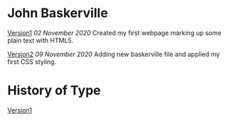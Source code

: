 John Baskerville
================
[Version1](https://caoimhegreene.github.io/john_baskerville/baskerville-one.html)
*02 November 2020*
Created my first webpage marking up some plain text with HTML5.

[Version2](https://caoimhegreene.github.io/john_baskerville/baskerville-two.html)
*09 November 2020*
Adding new baskerville file and applied my first CSS styling.








History of Type 
===============
[Version1](https://caoimhegreene.github.io/john_baskerville/baskerville-one.html)